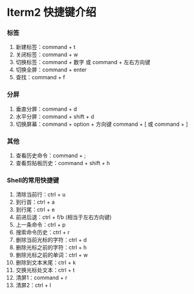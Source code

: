 # Iterm2 快捷键介绍

### 标签

1. 新建标签：command + t
2. 关闭标签：command + w
3. 切换标签：command + 数字 或 command + 左右方向键
4. 切换全屏：command + enter
5. 查找：command + f

### 分屏
1. 垂直分屏：command + d
2. 水平分屏：command + shift + d
3. 切换屏幕：command + option + 方向键 command + [ 或 command + ]

### 其他
1. 查看历史命令：command + ;
2. 查看剪贴板历史：command + shift + h

### Shell的常用快捷键
1. 清除当前行：ctrl + u
2. 到行首：ctrl + a
3. 到行尾：ctrl + e
4. 前进后退：ctrl + f/b (相当于左右方向键)
5. 上一条命令：ctrl + p
6. 搜索命令历史：ctrl + r
7. 删除当前光标的字符：ctrl + d
8. 删除光标之前的字符：ctrl + h
8. 删除光标之前的单词：ctrl + w
8. 删除到文本末尾：ctrl + k
8. 交换光标处文本：ctrl + t
8. 清屏1：command + r
8. 清屏2：ctrl + l
